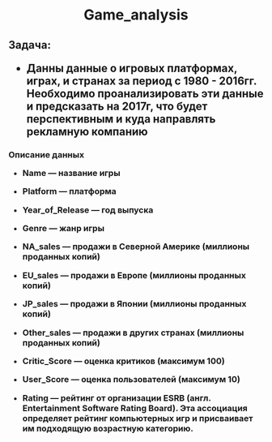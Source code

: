 <h1 align="center">Game_analysis</h1>

<h2>
  Задача:
  
   - Данны данные о игровых платформах, играх, и странах за период с 1980 - 2016гг. Необходимо проанализировать эти данные и предсказать на 2017г, что будет перспективным и куда направлять рекламную компанию</h2>
  
<h3> 

Описание данных

* Name — название игры

* Platform — платформа

* Year_of_Release — год выпуска

* Genre — жанр игры

* NA_sales — продажи в Северной Америке (миллионы проданных копий)
 
* EU_sales — продажи в Европе (миллионы проданных копий)

* JP_sales — продажи в Японии (миллионы проданных копий)

* Other_sales — продажи в других странах (миллионы проданных копий)

* Critic_Score — оценка критиков (максимум 100)

* User_Score — оценка пользователей (максимум 10)

* Rating — рейтинг от организации ESRB (англ. Entertainment Software Rating Board). Эта ассоциация определяет рейтинг компьютерных игр и присваивает им подходящую  возрастную категорию.</h3>
